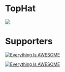 # TopHat
<img src="logo.png">

<h1>Supporters</h1>

[![Everything Is AWESOME](https://i.imgur.com/zWphvB0.png)](https://www.youtube.com/watch?v=eLry2UrxCCc "")

[![Everything Is AWESOME](https://i.imgur.com/gmK9IDG.png)](https://www.youtube.com/watch?v=qc6ivtL6IdA "")
